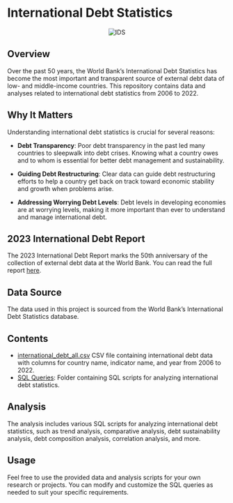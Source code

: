 # International Debt Statistics
<center>

![IDS](https://www.worldbank.org/content/dam/photos/780x439/2023/dec/IDR2023-DataBank-780x439-12-06-2023.png)

</center>

## Overview
Over the past 50 years, the World Bank’s International Debt Statistics has become the most important and transparent source of external debt data of low- and middle-income countries. This repository contains data and analyses related to international debt statistics from 2006 to 2022.

## Why It Matters
Understanding international debt statistics is crucial for several reasons:

- **Debt Transparency**: Poor debt transparency in the past led many countries to sleepwalk into debt crises. Knowing what a country owes and to whom is essential for better debt management and sustainability.
  
- **Guiding Debt Restructuring**: Clear data can guide debt restructuring efforts to help a country get back on track toward economic stability and growth when problems arise.
  
- **Addressing Worrying Debt Levels**: Debt levels in developing economies are at worrying levels, making it more important than ever to understand and manage international debt.

## 2023 International Debt Report
The 2023 International Debt Report marks the 50th anniversary of the collection of external debt data at the World Bank. You can read the full report [here](http://wrld.bg/KNyV50Qi2pf).

## Data Source
The data used in this project is sourced from the World Bank’s International Debt Statistics database.

## Contents
- [international_debt_all.csv](international_debt_all.csv) CSV file containing international debt data with columns for country name, indicator name, and year from 2006 to 2022.
- [SQL Queries](https://github.com/malvika-mall/Analysing_International_Debt_Statistics/tree/init_commit/SQL%20Queries): Folder containing SQL scripts for analyzing international debt statistics.

## Analysis
The analysis includes various SQL scripts for analyzing international debt statistics, such as trend analysis, comparative analysis, debt sustainability analysis, debt composition analysis, correlation analysis, and more.

## Usage
Feel free to use the provided data and analysis scripts for your own research or projects. You can modify and customize the SQL queries as needed to suit your specific requirements.

